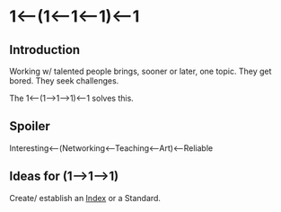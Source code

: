 # 1<—(1<—1<—1)<—1



## Introduction

Working w/ talented people brings, sooner or later, one topic. They get bored. They seek challenges.

The 1<—(1—>1—>1)<—1 solves this.

## Spoiler

Interesting<—(Networking<—Teaching<—Art)<—Reliable

## Ideas for (1—>1—>1)

Create/ establish an [Index](../Index/README.md) or a Standard.

